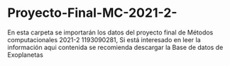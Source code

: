 # Proyecto-Final-MC-2021-2-
En esta carpeta se importarán los datos del proyecto final de Métodos computacionales 2021-2 1193090281, 
Si está interesado en leer la información aqui contenida se recomienda descargar la Base de datos de Exoplanetas 
